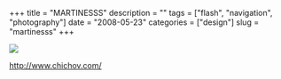 +++
title = "MARTINESSS"
description = ""
tags = ["flash", "navigation", "photography"]
date = "2008-05-23"
categories = ["design"]
slug = "martinesss"
+++


 

  <div id="screens-thumbs" class="clearfix">
    <div class="txt-center" id="design-submission"><a href="http://www.chichov.com/"><img id='bluga-thumbnail-1268' class='bluga-thumbnail large' src='//media.konigi.com/bluga/
wt4836a8a5b505a_0.jpg'/></a></div>  
  </div>   
<p><a href="http://www.chichov.com/">http://www.chichov.com/</a></p>




